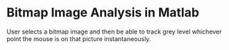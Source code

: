 # Bitmap Image Analysis in Matlab

User selects a bitmap image and then be able to track grey level whichever point the mouse is on that picture instantaneously.